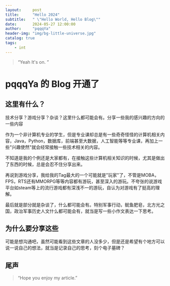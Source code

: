 ```yaml
---
layout:     post
title:      "Hello 2024"
subtitle:   " \"Hello World, Hello Blog\""
date:       2024-05-27 12:00:00
author:     "pqqqYa"
header-img: "img/bg-little-universe.jpg"
catalog: true
tags:
    - int
---
```


> “Yeah  It's on. ”


# pqqqYa 的 Blog 开通了

## 这里有什么？
技术分享？游戏分享？杂谈？这里什么都可能会有。分享一些我的感兴趣的方向的一些内容

作为一个非计算机专业的学生，但是专业课却总是有一些奇奇怪怪的计算机相关内容，Java，Python，数据库，前端甚至大数据，人工智能等等专业课，再加上一些"兴趣使然"就会经常接触一些技术相关的内容。

不知道是我的个例还是大家都有，在接触这些计算机相关知识的时候，尤其是做出了东西的时候，总是会忍不住分享出来。

再说到游戏分享，我给我的Tag最大的一个可能就是"玩家"了，不管是MOBA，FPS，RTS还有MMORPG等等内容都有游玩，甚至深入的游玩。不夸张的说游戏平台如steam等上的流行游戏都有深浅不一的游玩，自认为对游戏有了挺高的理解。

最后就是部分就是杂谈了，什么都可能会有。特别军事行动，鱿鱼肥皂，北方光之国，政治军事历史人文什么都可能会有，就当是写一些小作文表达一下思考。

## 为什么要分享这些
可能是想沟通吧，虽然可能看到这些文章的人没多少，但是还是希望有个地方可以说一说自己的想法，就当是记录自己的思考，刻个电子墓碑？

## 尾声

> “Hope you enjoy my article.”



